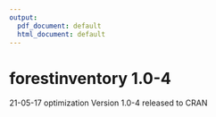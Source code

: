 ```yaml
---
output:
  pdf_document: default
  html_document: default
---
```

# forestinventory 1.0-4
21-05-17  optimization Version 1.0-4 released to CRAN
